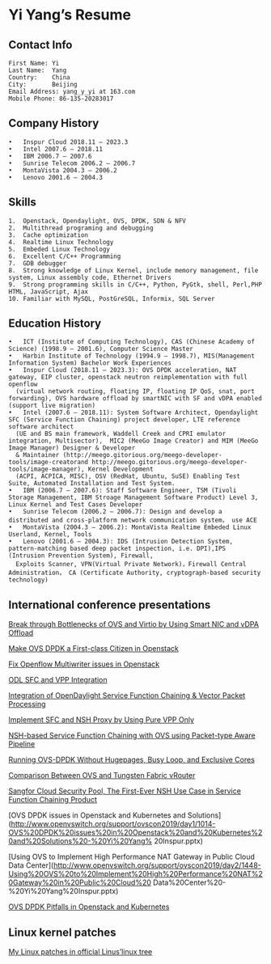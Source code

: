 # Yi Yang’s Resume

## Contact Info
```
First Name: Yi
Last Name:  Yang
Country:    China
City:       Beijing
Email Address: yang_y_yi at 163.com
Mobile Phone: 86-135-20283017
```

## Company History
```
•	Inspur Cloud 2018.11 – 2023.3
•	Intel 2007.6 – 2018.11
•	IBM 2006.7 – 2007.6
•	Sunrise Telecom 2006.2 – 2006.7
•	MontaVista 2004.3 – 2006.2
•	Lenovo 2001.6 – 2004.3
```
## Skills
```
1.	Openstack, Opendaylight, OVS, DPDK, SDN & NFV
2.	Multithread programing and debugging
3.	Cache optimization
4.	Realtime Linux Technology 
5.	Embeded Linux Technology 
6.	Excellent C/C++ Programming 
7.	GDB debugger
8.	Strong knowledge of Linux Kernel, include memory management, file system, Linux assembly code, Ethernet Drivers 
9.	Strong programming skills in C/C++, Python, PyGtk, shell, Perl,PHP HTML, JavaScript, Ajax
10.	Familiar with MySQL, PostGreSQL, Informix, SQL Server
```

## Education History
```
•	ICT (Institute of Computing Technology), CAS (Chinese Academy of Science) (1998.9 – 2001.6), Computer Science Master
•	Harbin Institute of Technology (1994.9 – 1998.7), MIS(Management Information System) Bachelor Work Experiences
•	Inspur Cloud (2018.11 – 2023.3): OVS DPDK acceleration, NAT gateway, EIP cluster, openstack neutron reimplementation with full openflow
  (virtual network routing, floating IP, floating IP QoS, snat, port forwarding), OVS hardware offload by smartNIC with SF and vDPA enabled (support live migration)
•	Intel (2007.6 – 2018.11): System Software Architect, Opendaylight SFC (Service Function Chaining) project developer, LTE reference software architect
  (UE and BS main framework, Waddell Creek and CPRI emulator integration, Multisector),  MIC2 (MeeGo Image Creator) and MIM (MeeGo Image Manager) Designer & Developer
  & Maintainer (http://meego.gitorious.org/meego-developer-tools/image-creatorand http://meego.gitorious.org/meego-developer-tools/image-manager), Kernel Development
  (ACPI, ACPICA, MISC), OSV (RedHat, Ubuntu, SuSE) Enabling Test Suite, Automated Installation and Test System. 
•	IBM (2006.7 – 2007.6): Staff Software Engineer, TSM (Tivoli Storage Management, IBM Stroage Management Software Product) Level 3, Linux Kernel and Test Cases Developer 
•	Sunrise Telecom (2006.2 – 2006.7): Design and develop a distributed and cross-platform network communication system， use ACE 
•	MontaVista (2004.3 – 2006.2): MontaVista Realtime Embeded Linux Userland, Kernel, Tools
•	Lenovo (2001.6 – 2004.3): IDS (Intrusion Detection System, pattern-matching based deep packet inspection, i.e. DPI),IPS (Intrusion Prevention System), Firewall,
  Exploits Scanner, VPN(Virtual Private Network)，Firewall Central Administration， CA (Certificate Authority, cryptograph-based security technology)
```

## International conference presentations
[Break through Bottlenecks of OVS and Virtio by Using Smart NIC and vDPA Offload](https://www.openvswitch.org/support/ovscon2022/slides/OVSCONF2022-Break-through-Bottlenecks-of-OVS-and-Virtio-by-Using-Smart-NIC-and-vDPA-Offload.pptx)

[Make OVS DPDK a First-class Citizen in Openstack](https://www.openvswitch.org/support/ovscon2021/slides/make_ovs_dpdk_first_class.pptx)

[Fix Openflow Multiwriter issues in Openstack](https://www.youtube.com/watch?v=1ziuQSmCkds)

[ODL SFC and VPP Integration](https://wiki.fd.io/view/File:ODL_SFC_and_VPP_Integration.pptx)

[Integration of OpenDaylight Service Function Chaining & Vector Packet Processing](https://www.youtube.com/watch?v=e4k62d8uhf4)


[Implement SFC and NSH Proxy by Using Pure VPP Only](https://www.openstack.org/videos/boston-2017/implement-sfc-and-nsh-proxy-by-using-pure-vpp-only)

[NSH-based Service Function Chaining with OVS using Packet-type Aware Pipeline](https://www.youtube.com/watch?v=RrS11lJmK3Y&index=28&list=PLaJlRa-xItwD7ikTsrZOhju5xbE-QP9U1)

[Running OVS-DPDK Without Hugepages, Busy Loop, and Exclusive Cores](http://www.openvswitch.org/support/ovscon2018/5/0910-yang.pdf)

[Comparison Between OVS and Tungsten Fabric vRouter](http://www.openvswitch.org/support/ovscon2018/6/0940-yang.pptx)

[Sangfor Cloud Security Pool, The First-Ever NSH Use Case in Service Function Chaining Product](http://www.openvswitch.org/support/ovscon2018/6/1115-chen.ppt)

[OVS DPDK issues in Openstack and Kubernetes and Solutions](http://www.openvswitch.org/support/ovscon2019/day1/1014-OVS%20DPDK%20issues%20in%20Openstack%20and%20Kubernetes%20and%20Solutions%20-%20Yi%20Yang% 20Inspur.pptx)

[Using OVS to Implement High Performance NAT Gateway in Public Cloud Data Center](http://www.openvswitch.org/support/ovscon2019/day2/1448-Using%20OVS%20to%20Implement%20High%20Performance%20NAT%20Gateway%20in%20Public%20Cloud%20 Data%20Center%20-%20Yi%20Yang%20Inspur.pptx)

[OVS DPDK Pitfalls in Openstack and Kubernetes](https://static.sched.com/hosted_files/dpdkna2019/b6/OVS%20DPDK%20Pitfalls%20in%20Openstack%20and%20Kubernetes%20-%20Yi%20Yang%20Inspur.pptx)

## Linux kernel patches

[My Linux patches in official Linus’linux tree](https://git.kernel.org/pub/scm/linux/kernel/git/torvalds/linux.git/log/?qt=author&q=yi.y.yang@intel.com)



